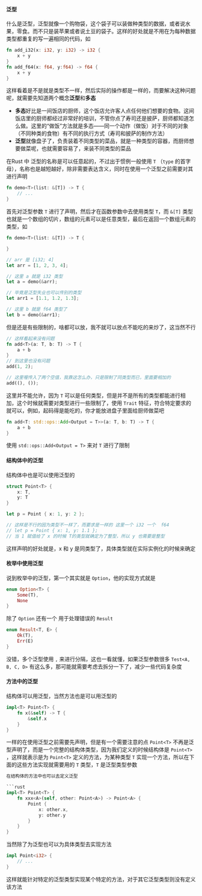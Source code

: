 #### 泛型

什么是泛型，泛型就像一个购物袋，这个袋子可以装做种类型的数据，或者说水果，零食。而不只是装苹果或者说土豆的袋子。这样的好处就是不用在为每种数据类型都重复的写一遍相同的代码，如

```rust
fn add_i32(x: i32, y: i32) -> i32 {
	x + y
}
fn add_f64(x: f64, y:f64) -> f64 {
	x + y
}
```

这样看着是不是就是类型不一样，然后实际的操作都是一样的，而要解决这种问题呢，就需要先知道两个概念**泛型**和**多态**

- **多态**好比是一间饭店的厨师，这个饭店允许客人点任何他们想要的食物。这间饭店里的厨师都经过非常好的培训，不管你点了寿司还是披萨，厨师都知道怎么做。这里的“做饭”方法就是多态——同一个动作（做饭）对于不同的对象（不同种类的食物）有不同的执行方式（寿司和披萨的制作方法）
- **泛型**就像盘子了，负责装着不同类型的菜品，就是一种类型的容器，而厨师想要做菜呢，也就需要容易了，来装不同类型的菜品

在Rust 中 泛型的名称是可以任意起的，不过出于惯例一般使用 `T` （`type` 的首字母），名称也是越短越好，除非需要表达含义，同时在使用一个泛型之前需要对其进行声明

```rust
fn demo<T>(list: &[T]) -> T {
	// ...
}
```

首先对泛型参数 `T` 进行了声明，然后才在函数参数中去使用类型 `T`，而 `&[T]` 类型也就是一个数组的切片，数组的元素可以是任意类型，最后在返回一个数组元素的类型，如

```rust
fn demo<T>(list: &[T]) -> T {

}

// arr 是 [i32; 4]
let arr = [1, 2, 3, 4];

// 这里 a 就是 i32 类型
let a = demo(&arr);

// 毕竟是泛型失业也可以传别的类型
let arr1 = [1.1, 1.2, 1.3];

// 这里 b 就是 f64 类型了
let b = demo(&arr1);
```

但是还是有些限制的，啥都可以放，我不就可以放点不能吃的来炒了，这当然不行

```rust
// 这样看起来没有问题
fn add<T>(a: T, b: T) -> T {
	a + b
}
// 到这里也没有问题
add(1, 2);

// 这里喔传入了两个空值，我靠这怎么办，只是限制了同类型而已，里面要相加的
add((), ());
```

这里并不能允许，因为 `T` 可以是任何类型，但是并不是所有的类型都能进行相加，这个时候就需要对类型进行一些限制了，使用 `Trait` 特征，符合特定要求的就可以，例如，起码得是能吃的，你才能放进盘子里面给厨师做菜吧

```rust
fn add<T: std::ops::Add<Output = T>>(a: T, b: T) -> T {
	a + b
}
```

使用 `std::ops::Add<Output = T>` 来对 `T` 进行了限制

#### 结构体中的泛型

结构体中也是可以使用泛型的

```rust
struct Point<T> {
	x: T,
	y: T
}

let p = Point { x: 1, y: 2 };

// 这样是不行的因为类型不一样了，而要求是一样的 这里一个 i32 一个  f64
// let p = Point { x: 1, y: 1.1 };
// 当 1 赋值给了 x 的时候 T的类型就确定为了整型，所以 y 也需要是整型
```

这样声明的好处就是，x 和 y 是同类型了，具体类型就在实际实例化的时候来确定

#### 枚举中使用泛型

说到枚举中的泛型，第一个其实就是 `Option`，他的实现方式就是

```rust
enum Option<T> {
	Some(T),
	None
}
```

除了 `Option` 还有一个 用于处理错误的 `Result`

```rust
enum Result<T, E> {
	Ok(T),
	Err(E)
}
```

没错，多个泛型使用 `,` 来进行分隔，这也一看就懂，如果泛型参数很多 `Test<A, B, C, D>` 有这么多，那可能就需要考虑去拆分一下了，减少一些代码复杂度

#### 方法中的泛型

结构体可以用泛型，当然方法也是可以用泛型的

```rust
impl<T> Point<T> {
	fn x(&self) -> T {
		&self.x
	}
}
```

一样的在使用泛型之前需要先声明，但是有一个需要注意的点 `Point<T>` 不再是泛型声明了，而是一个完整的结构体类型，因为我们定义的时候结构体是 `Point<T>` ，这样就表示是为 `Point<T>` 定义的方法，为某种类型 `T` 实现一个方法，所以在下面的这些方法实现就需要用的 `T` 类型，`T` 是泛型类型参数


```rust
在结构体的方法中也可以去定义泛型

```rust
impl<T> Point<T> {
	fn xxx<A>(self, other: Point<A>) -> Point<A> {
		Point {
			x: other.x,
			y: other.y
		}
	}
}
```

当然除了为泛型也可以为具体类型去实现方法

```rust
impl Point<i32> {
	// ...
}
```

这样就能针对特定的泛型类型实现某个特定的方法，对于其它泛型类型则没有定义该方法